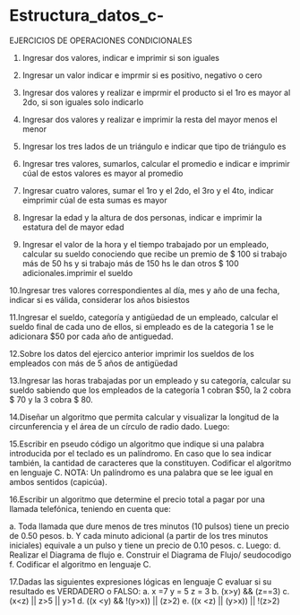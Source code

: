 # Estructura_datos_c-
EJERCICIOS DE OPERACIONES CONDICIONALES

1. Ingresar dos valores, indicar e imprimir si son iguales

2. Ingresar un valor indicar e imprmir si es positivo, negativo o cero

3. Ingresar dos valores y realizar e imprmir el producto si el 1ro es mayor al 2do, si son iguales solo indicarlo

4. Ingresar dos valores y realizar e imprimir la resta del mayor menos el menor

5. Ingresar los tres lados de un triángulo e indicar que tipo de triángulo es

6. Ingresar tres valores, sumarlos, calcular el promedio e indicar e imprimir cúal de estos valores es mayor al promedio

7. Ingresar cuatro valores, sumar el 1ro y el 2do, el 3ro y el 4to, indicar eimprimir cúal de esta sumas es mayor

8. Ingresar la edad y la altura de dos personas, indicar e imprimir la estatura del de mayor edad

9. Ingresar el valor de la hora y el tiempo trabajado por un empleado, calcular su sueldo conociendo que recibe un premio de $ 100 si  trabajo más de 50
hs y si trabajo más de 150 hs le dan otros $ 100 adicionales.imprimir el
sueldo

10.Ingresar tres valores correspondientes al día, mes y año de una fecha, indicar si es válida, considerar los años bisiestos

11.Ingresar el sueldo, categoría y antigüedad de un empleado, calcular el sueldo final de cada uno de ellos, si empleado es de la categoria 1 se le
adicionara $50 por cada año de antiguedad.

12.Sobre los datos del ejercico anterior imprimir los sueldos de los empleados con más de 5 años de antigüedad

13.Ingresar las horas trabajadas por un empleado y su categoría, calcular su sueldo sabiendo que los empleados de la categoría 1 cobran $50, la 2
cobra $ 70 y la 3 cobra $ 80.

14.Diseñar un algoritmo que permita calcular y visualizar la longitud de la circunferencia y el área de un círculo de radio dado. Luego:

15.Escribir en pseudo código un algoritmo que indique si una palabra introducida por el teclado es un palíndromo. En caso que lo sea indicar
también, la cantidad de caracteres que la constituyen. Codificar el algoritmo en lenguaje C.
NOTA: Un palíndromo es una palabra que se lee igual en ambos sentidos (capicúa).

16.Escribir un algoritmo que determine el precio total a pagar por una llamada telefónica, teniendo en cuenta que: 

a. Toda llamada que dure menos de tres minutos (10 pulsos) tiene un precio de 0.50 pesos.
b. Y cada minuto adicional (a partir de los tres minutos iniciales) equivale a un pulso y tiene un precio de 0.10 pesos.
c. Luego:
d. Realizar el Diagrama de flujo
e. Construir el Diagrama de Flujo/ seudocodigo
f. Codificar el algoritmo en lenguaje C.

17.Dadas las siguientes expresiones lógicas en lenguaje C evaluar si su resultado es VERDADERO o FALSO:
a. x =7 y = 5 z = 3
b. (x>y) && (z==3)
c. (x<z) || z>5 || y>1
d. ((x <y) && !(y>x)) || (z>2)
e. ((x <z) || (y>x)) || !(z>2)
